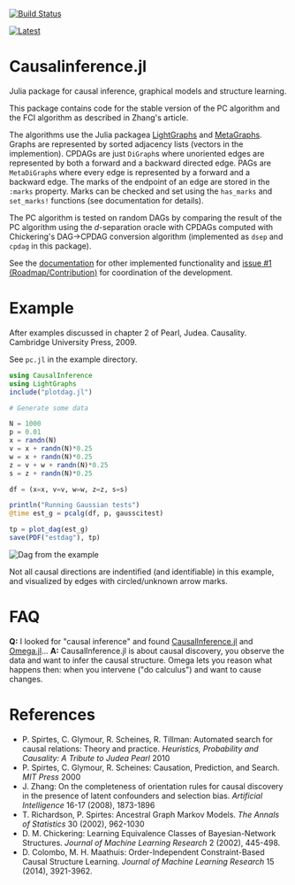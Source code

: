 [![Build Status](https://travis-ci.org/mschauer/CausalInference.jl.svg?branch=master)](https://travis-ci.org/mschauer/CausalInference.jl)
<!-- [![Coverage Status](https://coveralls.io/repos/github/mschauer/CausalInference.jl/badge.svg?branch=master)](https://coveralls.io/github/mschauer/CausalInference.jl?branch=master)
[![codecov.io](http://codecov.io/github/mschauer/CausalInference.jl/coverage.svg?branch=master)](http://codecov.io/github/mschauer/CausalInference.jl?branch=master)-->

[![Latest](https://img.shields.io/badge/docs-latest-blue.svg)](https://mschauer.github.io/CausalInference.jl/latest/)
	
# Causalinference.jl

Julia package for causal inference, graphical models and structure learning.

This package contains code for the stable version of the PC algorithm and the FCI algorithm as described in Zhang's article.

The algorithms use the Julia packagea [LightGraphs](https://github.com/JuliaGraphs/LightGraphs.jl) and [MetaGraphs](https://github.com/JuliaGraphs/MetaGraphs.jl). Graphs are represented by sorted adjacency lists (vectors in the implemention). CPDAGs are just `DiGraph`s where unoriented edges are represented by both a forward and a backward directed edge. PAGs are `MetaDiGraph`s where every edge is represented by a forward and a backward edge. The marks of the endpoint of an edge are stored in the `:marks` property. Marks can be checked and set using the `has_marks` and `set_marks!` functions (see documentation for details).

The PC algorithm is tested on random DAGs by comparing the result of the PC algorithm using the *d*-separation oracle with CPDAGs computed with Chickering's DAG->CPDAG conversion algorithm (implemented as `dsep` and `cpdag` in this package).

See the [documentation](https://mschauer.github.io/CausalInference.jl/latest/) for other implemented functionality and [issue #1 (Roadmap/Contribution)](https://github.com/mschauer/CausalInference.jl/issues/1) for coordination of the development.

# Example

After examples discussed in chapter 2 of Pearl, Judea. Causality. Cambridge University Press, 2009.

See `pc.jl` in the example directory.

```Julia
using CausalInference
using LightGraphs
include("plotdag.jl")

# Generate some data

N = 1000
p = 0.01
x = randn(N)
v = x + randn(N)*0.25
w = x + randn(N)*0.25
z = v + w + randn(N)*0.25
s = z + randn(N)*0.25

df = (x=x, v=v, w=w, z=z, s=s)

println("Running Gaussian tests")
@time est_g = pcalg(df, p, gausscitest)

tp = plot_dag(est_g)
save(PDF("estdag"), tp)
```

![Dag from the example](https://raw.githubusercontent.com/mschauer/CausalInference.jl/master/exampledag.png)

Not all causal directions are indentified (and identifiable) in this example, and visualized by edges with circled/unknown arrow marks.

# FAQ

**Q:** I looked for "causal inference" and found [CausalInference.jl](.) and [Omega.jl](http://www.zenna.org/Omega.jl/latest/causal/)... **A:** CausalInference.jl is about causal discovery, you observe the data and want to infer the causal structure. Omega lets you reason what happens then: when you intervene ("do calculus") and want to cause changes.

# References

* P. Spirtes, C. Glymour, R. Scheines, R. Tillman: Automated search for causal relations: Theory and practice. *Heuristics, Probability and Causality: A Tribute to Judea Pearl* 2010
* P. Spirtes, C. Glymour, R. Scheines: Causation, Prediction, and Search. *MIT Press* 2000
* J. Zhang: On the completeness of orientation rules for causal discovery in the presence of latent confounders and selection bias. *Artificial Intelligence* 16-17 (2008), 1873-1896
* T. Richardson, P. Spirtes: Ancestral Graph Markov Models. *The Annals of Statistics* 30 (2002), 962-1030
* D. M. Chickering: Learning Equivalence Classes of Bayesian-Network Structures. *Journal of Machine Learning Research* 2 (2002), 445-498.
* D. Colombo, M. H. Maathuis: Order-Independent Constraint-Based Causal Structure Learning. *Journal of Machine Learning Research* 15 (2014), 3921-3962.


